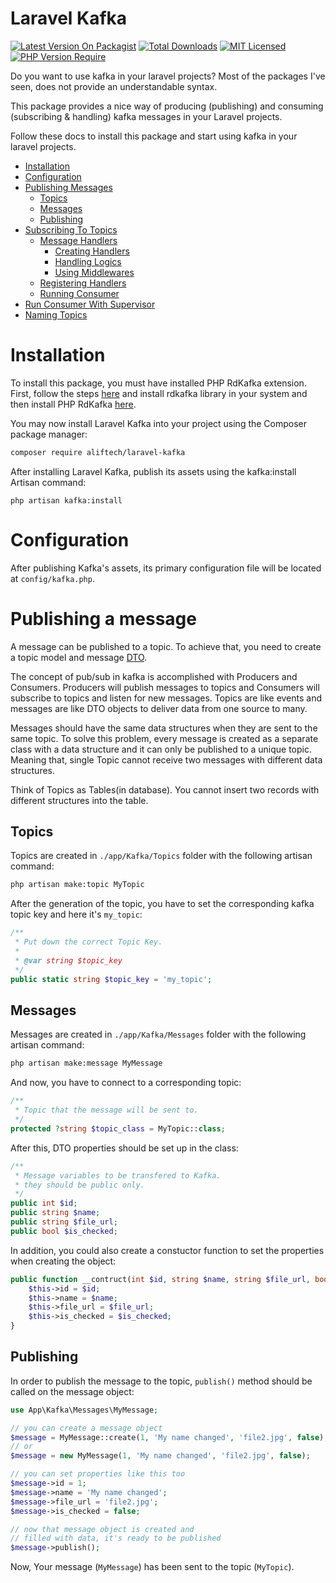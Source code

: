 # Laravel Kafka
[![Latest Version On Packagist](http://poser.pugx.org/aliftech/laravel-kafka/v)](https://packagist.org/packages/aliftech/laravel-kafka)
[![Total Downloads](http://poser.pugx.org/aliftech/laravel-kafka/downloads)](https://packagist.org/packages/aliftech/laravel-kafka)
[![MIT Licensed](https://img.shields.io/badge/license-MIT-brightgreen.svg?style=flat)](LICENSE)
[![PHP Version Require](http://poser.pugx.org/mateusjunges/laravel-kafka/require/php)](https://packagist.org/packages/mateusjunges/laravel-kafka)

Do you want to use kafka in your laravel projects? Most of the packages I've seen, does not provide an understandable syntax.

This package provides a nice way of producing (publishing) and consuming (subscribing & handling) kafka messages in your Laravel projects.

Follow these docs to install this package and start using kafka in your laravel projects.

- [Installation](#installation)
- [Configuration](#configuration)
- [Publishing Messages](#publishing-messages)
    - [Topics](#topics)
    - [Messages](#messages)
    - [Publishing](#publishing)
- [Subscribing To Topics](#subscribe-to-topics)
    - [Message Handlers](#message-handlers)
        - [Creating Handlers](#creating-handlers)
        - [Handling Logics](#handle-logics)
        - [Using Middlewares](#using-middlewares)
    - [Registering Handlers](#registering-handlers)
    - [Running Consumer](#running-consumer)
- [Run Consumer With Supervisor](#run-consumer-with-supervisor)
- [Naming Topics](#naming-topics)

# Installation
To install this package, you must have installed PHP RdKafka extension. First, follow the steps [here](https://github.com/edenhill/librdkafka#installation)
and install rdkafka library in your system and then install PHP RdKafka [here](https://arnaud.le-blanc.net/php-rdkafka-doc/phpdoc/rdkafka.setup.html).

You may now install Laravel Kafka into your project using the Composer package manager:

```bash
composer require aliftech/laravel-kafka
```

After installing Laravel Kafka, publish its assets using the kafka:install Artisan command:

```text
php artisan kafka:install
```

# Configuration

After publishing Kafka's assets, its primary configuration file will be located at `config/kafka.php`.

# Publishing a message

A message can be published to a topic. To achieve that, you need to create a topic model and message [DTO](https://en.wikipedia.org/wiki/Data_transfer_object).

The concept of pub/sub in kafka is accomplished with Producers and Consumers. Producers will publish messages to topics and Consumers will subscribe to topics and listen for new messages. Topics are like events and messages are like DTO objects to deliver data from one source to many.

Messages should have the same data structures when they are sent to the same topic. To solve this problem, every message is created as a separate class with a data structure and it can only be published to a unique topic. Meaning that, single Topic cannot receive two messages with different data structures.

Think of Topics as Tables(in database). You cannot insert two records with different structures into the table.



## Topics

Topics are created in `./app/Kafka/Topics` folder with the following artisan command:

```bash
php artisan make:topic MyTopic
```

After the generation of the topic, you have to set the corresponding kafka topic key and here it's `my_topic`:

```php
/**
 * Put down the correct Topic Key.
 *
 * @var string $topic_key
 */
public static string $topic_key = 'my_topic';
```

## Messages

Messages are created in `./app/Kafka/Messages` folder with the following artisan command:

```bash
php artisan make:message MyMessage
```

And now, you have to connect to a corresponding topic:

```php
/**
 * Topic that the message will be sent to.
 */
protected ?string $topic_class = MyTopic::class;
```

After this, DTO properties should be set up in the class:

```php
/**
 * Message variables to be transfered to Kafka.
 * they should be public only.
 */
public int $id;
public string $name;
public string $file_url;
public bool $is_checked;
```

In addition, you could also create a constuctor function to set the properties when creating the object:

```php
public function __contruct(int $id, string $name, string $file_url, bool $is) {
    $this->id = $id;
    $this->name = $name;
    $this->file_url = $file_url;
    $this->is_checked = $is_checked;
}
```

## Publishing

In order to publish the message to the topic, `publish()` method should be called on the message object:

```php
use App\Kafka\Messages\MyMessage;

// you can create a message object
$message = MyMessage::create(1, 'My name changed', 'file2.jpg', false);
// or
$message = new MyMessage(1, 'My name changed', 'file2.jpg', false);

// you can set properties like this too
$message->id = 1;
$message->name = 'My name changed';
$message->file_url = 'file2.jpg';
$message->is_checked = false;

// now that message object is created and
// filled with data, it's ready to be published
$message->publish();
```

Now, Your message (`MyMessage`) has been sent to the topic (`MyTopic`).